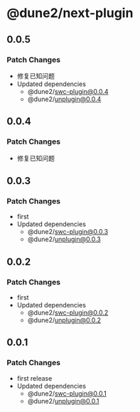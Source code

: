 # @dune2/next-plugin

## 0.0.5

### Patch Changes

- 修复已知问题
- Updated dependencies
  - @dune2/swc-plugin@0.0.4
  - @dune2/unplugin@0.0.4

## 0.0.4

### Patch Changes

- 修复已知问题

## 0.0.3

### Patch Changes

- first
- Updated dependencies
  - @dune2/swc-plugin@0.0.3
  - @dune2/unplugin@0.0.3

## 0.0.2

### Patch Changes

- first
- Updated dependencies
  - @dune2/swc-plugin@0.0.2
  - @dune2/unplugin@0.0.2

## 0.0.1

### Patch Changes

- first release
- Updated dependencies
  - @dune2/swc-plugin@0.0.1
  - @dune2/unplugin@0.0.1
